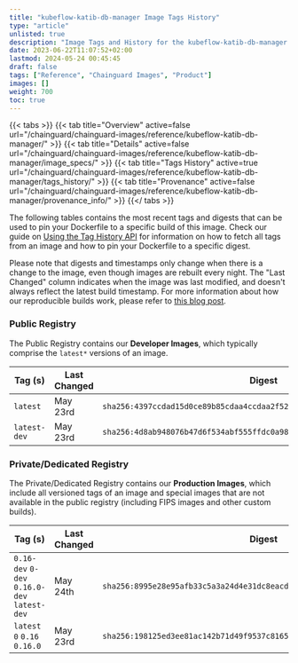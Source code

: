 ```yaml
---
title: "kubeflow-katib-db-manager Image Tags History"
type: "article"
unlisted: true
description: "Image Tags and History for the kubeflow-katib-db-manager Chainguard Image"
date: 2023-06-22T11:07:52+02:00
lastmod: 2024-05-24 00:45:45
draft: false
tags: ["Reference", "Chainguard Images", "Product"]
images: []
weight: 700
toc: true
---
```


{{< tabs >}}
{{< tab title="Overview" active=false url="/chainguard/chainguard-images/reference/kubeflow-katib-db-manager/" >}}
{{< tab title="Details" active=false url="/chainguard/chainguard-images/reference/kubeflow-katib-db-manager/image_specs/" >}}
{{< tab title="Tags History" active=true url="/chainguard/chainguard-images/reference/kubeflow-katib-db-manager/tags_history/" >}}
{{< tab title="Provenance" active=false url="/chainguard/chainguard-images/reference/kubeflow-katib-db-manager/provenance_info/" >}}
{{</ tabs >}}

The following tables contains the most recent tags and digests that can be used to pin your Dockerfile to a specific build of this image. Check our guide on [Using the Tag History API](/chainguard/chainguard-images/using-the-tag-history-api/) for information on how to fetch all tags from an image and how to pin your Dockerfile to a specific digest.

Please note that digests and timestamps only change when there is a change to the image, even though images are rebuilt every night. The "Last Changed" column indicates when the image was last modified, and doesn't always reflect the latest build timestamp. For more information about how our reproducible builds work, please refer to [this blog post](https://www.chainguard.dev/unchained/reproducing-chainguards-reproducible-image-builds).

### Public Registry
The Public Registry contains our **Developer Images**, which typically comprise the `latest*` versions of an image.

| Tag (s)       | Last Changed | Digest                                                                    |
|---------------|--------------|---------------------------------------------------------------------------|
|  `latest`     | May 23rd     | `sha256:4397ccdad15d0ce89b85cdaa4ccdaa2f5238f63c916c53b4c836ac10aa5fd8be` |
|  `latest-dev` | May 23rd     | `sha256:4d8ab948076b47d6f534abf555ffdc0a98355be7d5db55c74de92e31dcdb5629` |


### Private/Dedicated Registry
The Private/Dedicated Registry contains our **Production Images**, which include all versioned tags of an image and special images that are not available in the public registry (including FIPS images and other custom builds).

| Tag (s)                                       | Last Changed | Digest                                                                    |
|-----------------------------------------------|--------------|---------------------------------------------------------------------------|
|  `0.16-dev` `0-dev` `0.16.0-dev` `latest-dev` | May 24th     | `sha256:8995e28e95afb33c5a3a24d4e31dc8eacdf9b1440deeb10defe7631dd5b7e12f` |
|  `latest` `0` `0.16` `0.16.0`                 | May 23rd     | `sha256:198125ed3ee81ac142b71d49f9537c81658fd34ea48efeb27b0806eb622447b0` |

